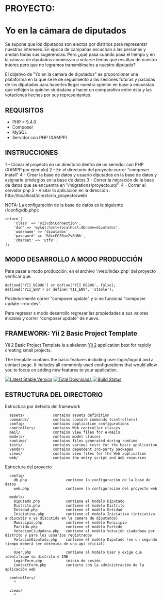 PROYECTO:
=========
Yo en la cámara de diputados
======================================

Se supone que los diputados son electos por distritos para representar nuestros intereses. En época de campañas
escuchan a las personas y anotan todas sus sugerencias. Pero ¿qué pasa cuando pasa el tiempo y en la cámara de
diputados comienzan a votarse temas que resultan de nuestro interes pero que no logramos transmitirselos a
nuestro diputado?

El objetivo de "Yo en la camara de diputados" es proporcionar una plataforma en la que se le de seguimiento a
las sesiones futuras y pasadas de los diputados para hacerles llegar nuestra opinión en base a encuestas que
reflejen la opinión ciudadana y hacer un comparativo entre ésta y las votaciones hechas por sus representantes.

REQUISITOS
------------

- PHP > 5.4.0
- Composer
- MySQL
- Servidor con PHP (XAMPP)

INSTRUCCIONES
-------------

1 - Clonar el proyecto en un directorio dentro de un servidor con PHP (XAMPP por ejemplo)
2 - En el directorio del proyecto correr "composer install"
4 - Crear la base de datos y usuario diputados en la base de datos y asignarle privilegios en la base de datos
3 - Correr la migración de la base de datos que se encuentra en "/migrations/proyecto.sql".
4 - Correr el servidor php
5 - Visitar la aplicación en la dirección : http://localhost/directorio_proyecto/web/

NOTA: La configuración de la base de datos es la siguiente (/config/db.php):

    return [
        'class' => 'yii\db\Connection',
        'dsn' => 'mysql:host=localhost;dbname=diputados',
        'username' => 'diputados',
        'password' => 'B8xrEG5RueZv6HBh',
        'charset' => 'utf8',
    ];

MODO DESARROLLO A MODO PRODUCCIÓN
---------------

Para pasar a modo producción, en el archivo '/web/index.php' del proyecto verificar que:

    defined('YII_DEBUG') or define('YII_DEBUG', false);
    defined('YII_ENV') or define('YII_ENV', 'stable');

Posteriormente correr "composer update" y si no funciona "composer update --no-dev".

Para regresar a modo desarrollo regresar las propiedades a sus valores iniciales y correr "composer update" de nuevo.

FRAMEWORK: Yii 2 Basic Project Template
---------------------------------------

Yii 2 Basic Project Template is a skeleton [Yii 2](http://www.yiiframework.com/) application best for
rapidly creating small projects.

The template contains the basic features including user login/logout and a contact page.
It includes all commonly used configurations that would allow you to focus on adding new
features to your application.

[![Latest Stable Version](https://poser.pugx.org/yiisoft/yii2-app-basic/v/stable.png)](https://packagist.org/packages/yiisoft/yii2-app-basic)
[![Total Downloads](https://poser.pugx.org/yiisoft/yii2-app-basic/downloads.png)](https://packagist.org/packages/yiisoft/yii2-app-basic)
[![Build Status](https://travis-ci.org/yiisoft/yii2-app-basic.svg?branch=master)](https://travis-ci.org/yiisoft/yii2-app-basic)

ESTRUCTURA DEL DIRECTORIO
-------------------------

Estructura por defecto del framework

      assets/             contains assets definition
      commands/           contains console commands (controllers)
      config/             contains application configurations
      controllers/        contains Web controller classes
      mail/               contains view files for e-mails
      models/             contains model classes
      runtime/            contains files generated during runtime
      tests/              contains various tests for the basic application
      vendor/             contains dependent 3rd-party packages
      views/              contains view files for the Web application
      web/                contains the entry script and Web resources

Estructura del proyecto

      config/
        db.php                  contiene la configuración de la base de datos
        web.php                 contiene la configuración del proyecto web

      models/
        Diputado.php            contiene el modelo Diputado
        Distrito.php            contiene el modelo Distrito
        Entidad.php             contiene el modelo Entidad
        Iniciativa.php          contiene el modelo Iniciativa (iniciativa a discutir o ya discutida en la camara de diputados)
        Municipio.php           contiene el modelo Municipio
        Partido.php             contiene el modelo Partido
        VotacionCiudadana.php   contiene el modelo Votación ciudadana por distrito y para los usuarios registrados
        VotacionDiputado.php    contiene el modelo Diputado (en un segundo tiempo deberá ser obtenida de una api oficial)
        - - -
        User.php                contiene al modelo User y exige que identifique su distrito e INE
        LoginForm.php           inicio de sesión
        ContactForm.php         contacto con la administración de la aplicación web

      controllers/
        *

      views/                    
        *
